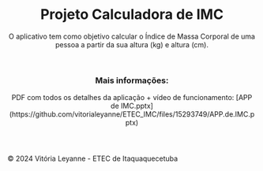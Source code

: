<!DOCTYPE html>
<html lang="pt-br">
  <head>
      <meta charset="UTF-8">
      <meta name="viewport" content="width=device-width, initial-scale=1.0">
  </head>
  <body>
      <header>
          <h1>Projeto Calculadora de IMC</h1>
          <p>O aplicativo tem como objetivo calcular o Índice de Massa Corporal de uma pessoa a partir da sua altura (kg) e altura (cm).</p>
          <br>
          <h3>Mais informações:</h3>
          <p> PDF com todos os detalhes da aplicação + vídeo de funcionamento: [APP de IMC.pptx] (https://github.com/vitorialeyanne/ETEC_IMC/files/15293749/APP.de.IMC.pptx)</p>
      </header>
      <footer>
          <p>© 2024 Vitória Leyanne - ETEC de Itaquaquecetuba</p>
      </footer>
  </body>
</html>
